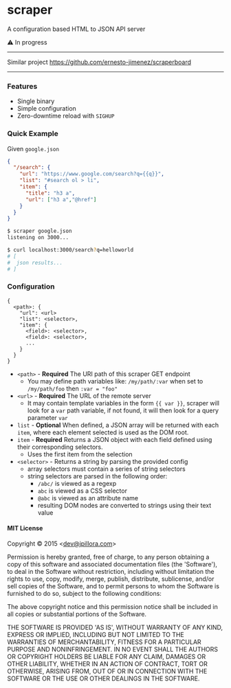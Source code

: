 # scraper

A configuration based HTML to JSON API server

:warning: In progress

---

Similar project https://github.com/ernesto-jimenez/scraperboard

---

### Features

* Single binary
* Simple configuration
* Zero-downtime reload with `SIGHUP`

### Quick Example

Given `google.json`

``` json
{
  "/search": {
    "url": "https://www.google.com/search?q={{q}}",
    "list": "#search ol > li",
    "item": {
      "title": "h3 a",
      "url": ["h3 a","@href"]
    }
  }
}
```

``` sh
$ scraper google.json
listening on 3000...
```

``` sh
$ curl localhost:3000/search?q=helloworld
# [
#  json results...
# ]
```

### Configuration

``` plain
{
  <path>: {
    "url": <url>
    "list": <selector>,
    "item": {
      <field>: <selector>,
      <field>: <selector>,
      ...
    }
  }
}
```

* `<path>` - **Required** The URI path of this scraper GET endpoint
  * You may define path variables like: `/my/path/:var` when set to `/my/path/foo` then `:var = "foo"`
* `<url>` - **Required** The URL of the remote server
  * It may contain template variables in the form `{{ var }}`, scraper will look for a `var` path variable, if not found, it will then look for a query parameter `var`
* `list` - **Optional** When defined, a JSON array will be returned with each `item`, where each element selected is used as the DOM root.
* `item` - **Required** Returns a JSON object with each field defined using their corresponding selectors.
  * Uses the first item from the selection
* `<selector>` - Returns a string by parsing the provided config
  * array selectors must contain a series of string selectors
  * string selectors are parsed in the following order:
    * `/abc/` is viewed as a regexp
    * `abc` is viewed as a CSS selector
    * `@abc` is viewed as an attribute name
    * resulting DOM nodes are converted to strings using their text value


#### MIT License

Copyright © 2015 &lt;dev@jpillora.com&gt;

Permission is hereby granted, free of charge, to any person obtaining
a copy of this software and associated documentation files (the
'Software'), to deal in the Software without restriction, including
without limitation the rights to use, copy, modify, merge, publish,
distribute, sublicense, and/or sell copies of the Software, and to
permit persons to whom the Software is furnished to do so, subject to
the following conditions:

The above copyright notice and this permission notice shall be
included in all copies or substantial portions of the Software.

THE SOFTWARE IS PROVIDED 'AS IS', WITHOUT WARRANTY OF ANY KIND,
EXPRESS OR IMPLIED, INCLUDING BUT NOT LIMITED TO THE WARRANTIES OF
MERCHANTABILITY, FITNESS FOR A PARTICULAR PURPOSE AND NONINFRINGEMENT.
IN NO EVENT SHALL THE AUTHORS OR COPYRIGHT HOLDERS BE LIABLE FOR ANY
CLAIM, DAMAGES OR OTHER LIABILITY, WHETHER IN AN ACTION OF CONTRACT,
TORT OR OTHERWISE, ARISING FROM, OUT OF OR IN CONNECTION WITH THE
SOFTWARE OR THE USE OR OTHER DEALINGS IN THE SOFTWARE.
